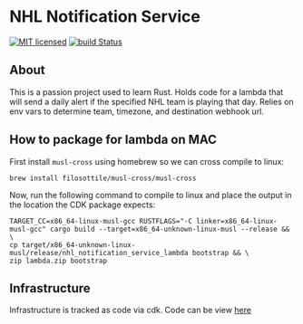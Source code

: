 # NHL Notification Service

[![MIT licensed][mit-badge]][mit-url]
[![build Status][build-badge]][build-url]

[mit-badge]: https://img.shields.io/badge/license-MIT-blue.svg
[mit-url]: https://github.com/garrettdc2/NhlNotificationServiceLambda/blob/main/LICENSE
[build-badge]: https://github.com/garrettdc2/NhlNotificationServiceLambda/actions/workflows/build.yml/badge.svg?branch=main
[build-url]: https://github.com/garrettdc2/NhlNotificationServiceLambda/actions/workflows/build.yml

## About
This is a passion project used to learn Rust. Holds code for a lambda that will send a daily alert if the specified NHL team is playing that day. Relies on env vars to determine team, timezone, and destination webhook url.

## How to package for lambda on MAC
First install `musl-cross` using homebrew so we can cross compile to linux:
```
brew install filosottile/musl-cross/musl-cross
```

Now, run the following command to compile to linux and place the output in the location the CDK package expects:
```
TARGET_CC=x86_64-linux-musl-gcc RUSTFLAGS="-C linker=x86_64-linux-musl-gcc" cargo build --target=x86_64-unknown-linux-musl --release && \
cp target/x86_64-unknown-linux-musl/release/nhl_notification_service_lambda bootstrap && \
zip lambda.zip bootstrap
```

## Infrastructure
Infrastructure is tracked as code via cdk. Code can be view [here](https://github.com/garrettdc2/NhlNotificationServiceCdk)
